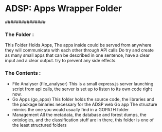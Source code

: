 # ADSP: Apps Wrapper Folder
###############


### The Folder :
 This Folder Holds Apps, The apps inside could be served from anywhere they will communicate with each other through API calls
 Do try and create as many small apps that can be described in one sentence, have a clear input and a clear output. try to prevent any side effects

### The Contents :
 - File Analyser (file_analyser)
    This is a small express.js server launching script from api calls, the server is set up to listen to its own code right now.
 - Go Apps (go_apps)
    This folder holds the source code, the libraries and the package binaries necessary for the ADSP web Go app
    The structure mimics the one you would usually find in a GOPATH folder
- Management
    All the metadata, the database and forest dumps, the ontologies, and the classification stuff are in there, this folder is one of the least structured folders
